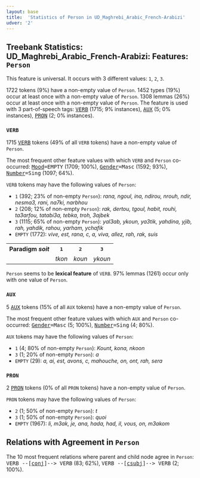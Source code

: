 ```yaml
---
layout: base
title:  'Statistics of Person in UD_Maghrebi_Arabic_French-Arabizi'
udver: '2'
---
```


## Treebank Statistics: UD_Maghrebi_Arabic_French-Arabizi: Features: `Person`

This feature is universal.
It occurs with 3 different values: `1`, `2`, `3`.

1722 tokens (9%) have a non-empty value of `Person`.
1452 types (19%) occur at least once with a non-empty value of `Person`.
1308 lemmas (26%) occur at least once with a non-empty value of `Person`.
The feature is used with 3 part-of-speech tags: <tt><a href="qaf_arabizi-pos-VERB.html">VERB</a></tt> (1715; 9% instances), <tt><a href="qaf_arabizi-pos-AUX.html">AUX</a></tt> (5; 0% instances), <tt><a href="qaf_arabizi-pos-PRON.html">PRON</a></tt> (2; 0% instances).

### `VERB`

1715 <tt><a href="qaf_arabizi-pos-VERB.html">VERB</a></tt> tokens (49% of all `VERB` tokens) have a non-empty value of `Person`.

The most frequent other feature values with which `VERB` and `Person` co-occurred: <tt><a href="qaf_arabizi-feat-Mood.html">Mood</a></tt><tt>=EMPTY</tt> (1709; 100%), <tt><a href="qaf_arabizi-feat-Gender.html">Gender</a></tt><tt>=Masc</tt> (1592; 93%), <tt><a href="qaf_arabizi-feat-Number.html">Number</a></tt><tt>=Sing</tt> (1097; 64%).

`VERB` tokens may have the following values of `Person`:

* `1` (392; 23% of non-empty `Person`): <em>rana, ngoul, ina, ndirou, nrouh, ndir, nesma3, rani, na7ki, narbhou</em>
* `2` (208; 12% of non-empty `Person`): <em>rak, dertou, tgoul, habit, rouhi, ta3arfou, tatabi3a, tebka, troh, 3ajbek</em>
* `3` (1115; 65% of non-empty `Person`): <em>yal3ab, ykoun, ya3tik, yahdina, yjib, rah, yahdik, rahou, yarham, ychafik</em>
* `EMPTY` (1772): <em>vive, est, rana, c, a, viva, allez, rah, rak, suis</em>

<table>
  <tr><th>Paradigm <i>soit</i></th><th><tt>1</tt></th><th><tt>2</tt></th><th><tt>3</tt></th></tr>
  <tr><td><tt></tt></td><td><em>tkon</em></td><td><em>koun</em></td><td><em>ykoun</em></td></tr>
</table>

`Person` seems to be **lexical feature** of `VERB`. 97% lemmas (1261) occur only with one value of `Person`.

### `AUX`

5 <tt><a href="qaf_arabizi-pos-AUX.html">AUX</a></tt> tokens (15% of all `AUX` tokens) have a non-empty value of `Person`.

The most frequent other feature values with which `AUX` and `Person` co-occurred: <tt><a href="qaf_arabizi-feat-Gender.html">Gender</a></tt><tt>=Masc</tt> (5; 100%), <tt><a href="qaf_arabizi-feat-Number.html">Number</a></tt><tt>=Sing</tt> (4; 80%).

`AUX` tokens may have the following values of `Person`:

* `1` (4; 80% of non-empty `Person`): <em>Kount, kona, nkoon</em>
* `3` (1; 20% of non-empty `Person`): <em>a</em>
* `EMPTY` (29): <em>a, ai, est, avons, c, mahouche, on, ont, rah, sera</em>

### `PRON`

2 <tt><a href="qaf_arabizi-pos-PRON.html">PRON</a></tt> tokens (0% of all `PRON` tokens) have a non-empty value of `Person`.

`PRON` tokens may have the following values of `Person`:

* `2` (1; 50% of non-empty `Person`): <em>t</em>
* `3` (1; 50% of non-empty `Person`): <em>quoi</em>
* `EMPTY` (1967): <em>li, m3ak, je, ana, hada, had, il, vous, on, m3akom</em>

## Relations with Agreement in `Person`

The 10 most frequent relations where parent and child node agree in `Person`:
<tt>VERB --[<tt><a href="qaf_arabizi-dep-conj.html">conj</a></tt>]--> VERB</tt> (83; 62%),
<tt>VERB --[<tt><a href="qaf_arabizi-dep-csubj.html">csubj</a></tt>]--> VERB</tt> (2; 100%).

